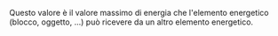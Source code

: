 Questo valore è il valore massimo di energia che l'elemento energetico (blocco, oggetto, ...) può ricevere da un altro elemento energetico.